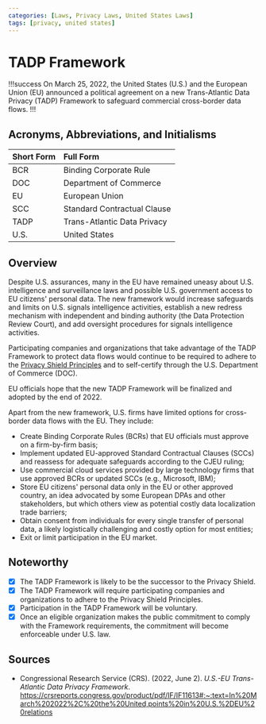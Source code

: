 ```yaml
---
categories: [Laws, Privacy Laws, United States Laws]
tags: [privacy, united states]
---
```


# TADP Framework

!!!success
On March 25, 2022, the United States (U.S.) and the European Union (EU) announced a political agreement on a new Trans-Atlantic Data Privacy (TADP) Framework to safeguard commercial cross-border data flows.
!!!

## Acronyms, Abbreviations, and Initialisms

Short Form | Full Form
:--- | :---
BCR | Binding Corporate Rule
DOC | Department of Commerce
EU | European Union
SCC | Standard Contractual Clause
TADP | Trans-Atlantic Data Privacy
U.S. | United States

## Overview

Despite U.S. assurances, many in the EU have remained uneasy about U.S. intelligence and surveillance laws and possible U.S. government access to EU citizens' personal data. The new framework would increase safeguards and limits on U.S. signals intelligence activities, establish a new redress mechanism with independent and binding authority (the Data Protection Review Court), and add oversight procedures for signals intelligence activities.

Participating companies and organizations that take advantage of the TADP Framework to protect data flows would continue to be required to adhere to the [Privacy Shield Principles](/laws/privacy-shield/#principles) and to self-certify through the U.S. Department of Commerce (DOC).

EU officials hope that the new TADP Framework will be finalized and adopted by the end of 2022.

Apart from the new framework, U.S. firms have limited options for cross-border data flows with the EU. They include:

- Create Binding Corporate Rules (BCRs) that EU officials must approve on a firm-by-firm basis;
- Implement updated EU-approved Standard Contractual Clauses (SCCs) and reassess for adequate safeguards according to the CJEU ruling;
- Use commercial cloud services provided by large technology firms that use approved BCRs or updated SCCs (e.g., Microsoft, IBM);
- Store EU citizens' personal data only in the EU or other approved country, an idea advocated by some European DPAs and other stakeholders, but which others view as potential costly data localization trade barriers;
- Obtain consent from individuals for every single transfer of personal data, a likely logistically challenging and costly option for most entities;
- Exit or limit participation in the EU market.

## Noteworthy

- [x] The TADP Framework is likely to be the successor to the Privacy Shield.
- [x] The TADP Framework will require participating companies and organizations to adhere to the Privacy Shield Principles.
- [x] Participation in the TADP Framework will be voluntary.
- [x] Once an eligible organization makes the public commitment to comply with the Framework requirements, the commitment will become enforceable under U.S. law.

## Sources

- Congressional Research Service (CRS). (2022, June 2). *U.S.-EU Trans-Atlantic Data Privacy Framework*. https://crsreports.congress.gov/product/pdf/IF/IF11613#:~:text=In%20March%202022%2C%20the%20United,points%20in%20U.S.%2DEU%20relations